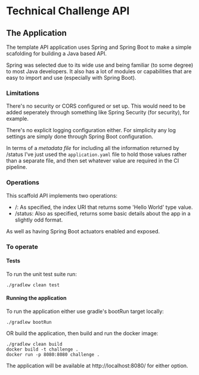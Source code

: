 Technical Challenge API
=======================

The Application
---------------
The template API application uses Spring and Spring Boot to
make a simple scafolding for building a Java based API. 

Spring was selected due to its wide use and being familiar
(to some degree) to most Java developers. It also has a lot of 
modules or capabilities that are easy to import and use (especially 
with Spring Boot).

### Limitations
There's no security or CORS configured or set up. This would need to be added
seperately through something like Spring Security (for security), for example.

There's no explicit logging configuration either. For simplicity any
log settings are simply done through Spring Boot configuration.

In terms of a _metadata file_ for including all the information returned
by /status I've just used the `application.yaml` file to hold those
values rather than a separate file, and then set whatever value
are required in the CI pipeline. 

### Operations
This scaffold API implements two operations:
- /: As specified, the index URI that returns some 'Hello World' type value. 
- /status: Also as specified, returns some basic details about the app in a slightly odd format.

As well as having Spring Boot actuators enabled and exposed.

### To operate

#### Tests
To run the unit test suite run:

```
./gradlew clean test
```

#### Running the application

To run the application either use gradle's bootRun target locally:

```
./gradlew bootRun
```

OR build the application, then build and run the docker image:

```
./gradlew clean build
docker build -t challenge .
docker run -p 8080:8080 challenge .
```
The application will be available at http://localhost:8080/ for either option. 
